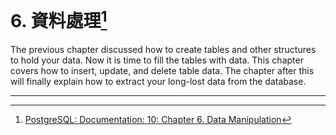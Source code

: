 # 6. 資料處理[^1]

The previous chapter discussed how to create tables and other structures to hold your data. Now it is time to fill the tables with data. This chapter covers how to insert, update, and delete table data. The chapter after this will finally explain how to extract your long-lost data from the database.

---

[^1]: [PostgreSQL: Documentation: 10: Chapter 6. Data Manipulation](https://www.postgresql.org/docs/10/static/dml.html)

